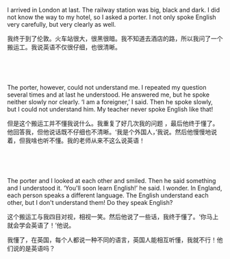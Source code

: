 I arrived in London at last. The railway station was big, black and dark. I did not know the way to my hotel, so I asked a porter. I not only spoke English very carefully, but very clearly as well.

我终于到了伦敦。火车站很大，很黑很暗。我不知道去酒店的路，所以我问了一个搬运工。我说英语不仅很仔细，也很清晰。

    

    



The porter, however, could not understand me. I repeated my question several times and at last he understood. He answered me, but he spoke neither slowly nor clearly. ‘I am a foreigner,’ I said. Then he spoke slowly, but I could not understand him. My teacher never spoke English like that!

但是这个搬运工并不懂我说什么。我重复了好几次我的问题 ，最后他终于懂了。他回答我，但他说话既不仔细也不清晰。‘我是个外国人，’我说。然后他慢慢地说着，但我啥也听不懂。我的老师从来不这么说英语！

    

    



The porter and I looked at each other and smiled. Then he said something and I understood it. ‘You'll soon learn English!’ he said. I wonder. In England, each person speaks a different language. The English understand each other, but I don't understand them! Do they speak English?

这个搬运工与我四目对视，相视一笑。然后他说了一些话，我终于懂了。‘你马上就会学会英语了！’他说。

我懂了，在英国，每个人都说一种不同的语言，英国人能相互听懂，我就不行！他们说的是英语吗？
